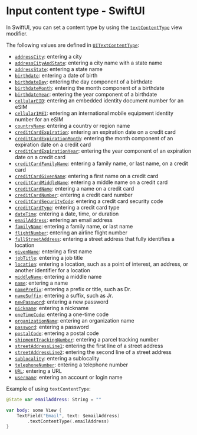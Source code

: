 # Input content type - SwiftUI

In SwiftUI, you can set a content type by using the [`textContentType`](https://developer.apple.com/documentation/swiftui/view/textcontenttype(_:)-ufdv) view modifier.

The following values are defined in [`UITextContentType`](https://developer.apple.com/documentation/uikit/uitextcontenttype):

- [`addressCity`](https://developer.apple.com/documentation/uikit/uitextcontenttype/1649648-addresscity): entering a city
- [`addressCityAndState`](https://developer.apple.com/documentation/uikit/uitextcontenttype/1649657-addresscityandstate): entering a city name with a state name
- [`addressState`](https://developer.apple.com/documentation/uikit/uitextcontenttype/1649654-addressstate): entering a state name
- [`birthdate`](https://developer.apple.com/documentation/uikit/uitextcontenttype/4210380-birthdate): entering a date of birth
- [`birthdateDay`](https://developer.apple.com/documentation/uikit/uitextcontenttype/4210381-birthdateday): entering the day component of a birthdate
- [`birthdateMonth`](https://developer.apple.com/documentation/uikit/uitextcontenttype/4210382-birthdatemonth): entering the month component of a birthdate
- [`birthdateYear`](https://developer.apple.com/documentation/uikit/uitextcontenttype/4210383-birthdateyear): entering the year component of a birthdate
- [`cellularEID`](https://developer.apple.com/documentation/uikit/uitextcontenttype/4316675-cellulareid): entering an embedded identity document number for an eSIM
- [`cellularIMEI`](https://developer.apple.com/documentation/uikit/uitextcontenttype/4316676-cellularimei): entering an international mobile equipment identity number for an eSIM
- [`countryName`](https://developer.apple.com/documentation/uikit/uitextcontenttype/1649650-countryname): entering a country or region name
- [`creditCardExpiration`](https://developer.apple.com/documentation/uikit/uitextcontenttype/4210384-creditcardexpiration): entering an expiration date on a credit card
- [`creditCardExpirationMonth`](https://developer.apple.com/documentation/uikit/uitextcontenttype/4210385-creditcardexpirationmonth): entering the month component of an expiration date on a credit card
- [`creditCardExpirationYear`](https://developer.apple.com/documentation/uikit/uitextcontenttype/4210386-creditcardexpirationyear): entering the year component of an expiration date on a credit card
- [`creditCardFamilyName`](https://developer.apple.com/documentation/uikit/uitextcontenttype/4210387-creditcardfamilyname): entering a family name, or last name, on a credit card
- [`creditCardGivenName`](https://developer.apple.com/documentation/uikit/uitextcontenttype/4210388-creditcardgivenname): entering a first name on a credit card
- [`creditCardMiddleName`](https://developer.apple.com/documentation/uikit/uitextcontenttype/4210389-creditcardmiddlename): entering a middle name on a credit card
- [`creditCardName`](https://developer.apple.com/documentation/uikit/uitextcontenttype/4210390-creditcardname): entering a name on a credit card
- [`creditCardNumber`](https://developer.apple.com/documentation/uikit/uitextcontenttype/1778267-creditcardnumber): entering a credit card number
- [`creditCardSecurityCode`](https://developer.apple.com/documentation/uikit/uitextcontenttype/4210391-creditcardsecuritycode): entering a credit card security code
- [`creditCardType`](https://developer.apple.com/documentation/uikit/uitextcontenttype/4210392-creditcardtype): entering a credit card type
- [`dateTime`](https://developer.apple.com/documentation/uikit/uitextcontenttype/3750919-datetime): entering a date, time, or duration
- [`emailAddress`](https://developer.apple.com/documentation/uikit/uitextcontenttype/1649660-emailaddress): entering an email address
- [`familyName`](https://developer.apple.com/documentation/uikit/uitextcontenttype/1649662-familyname): entering a family name, or last name
- [`flightNumber`](https://developer.apple.com/documentation/uikit/uitextcontenttype/3750920-flightnumber): entering an airline flight number
- [`fullStreetAddress`](https://developer.apple.com/documentation/uikit/uitextcontenttype/1649661-fullstreetaddress): entering a street address that fully identifies a location
- [`givenName`](https://developer.apple.com/documentation/uikit/uitextcontenttype/1649659-givenname): entering a first name
- [`jobTitle`](https://developer.apple.com/documentation/uikit/uitextcontenttype/1649667-jobtitle): entering a job title
- [`location`](https://developer.apple.com/documentation/uikit/uitextcontenttype/1649646-location): entering a location, such as a point of interest, an address, or another identifier for a location
- [`middleName`](https://developer.apple.com/documentation/uikit/uitextcontenttype/1649653-middlename): entering a middle name
- [`name`](https://developer.apple.com/documentation/uikit/uitextcontenttype/1649669-name): entering a name
- [`namePrefix`](https://developer.apple.com/documentation/uikit/uitextcontenttype/1649647-nameprefix): entering a prefix or title, such as Dr.
- [`nameSuffix`](https://developer.apple.com/documentation/uikit/uitextcontenttype/1649665-namesuffix): entering a suffix, such as Jr.
- [`newPassword`](https://developer.apple.com/documentation/uikit/uitextcontenttype/2980929-newpassword): entering a new password
- [`nickname`](https://developer.apple.com/documentation/uikit/uitextcontenttype/1649652-nickname): entering a nickname
- [`oneTimeCode`](https://developer.apple.com/documentation/uikit/uitextcontenttype/2980930-onetimecode): entering a one-time code
- [`organizationName`](https://developer.apple.com/documentation/uikit/uitextcontenttype/1649666-organizationname): entering an organization name
- [`password`](https://developer.apple.com/documentation/uikit/uitextcontenttype/2865813-password): entering a password
- [`postalCode`](https://developer.apple.com/documentation/uikit/uitextcontenttype/1649649-postalcode): entering a postal code
- [`shipmentTrackingNumber`](https://developer.apple.com/documentation/uikit/uitextcontenttype/3750921-shipmenttrackingnumber): entering a parcel tracking number
- [`streetAddressLine1`](https://developer.apple.com/documentation/uikit/uitextcontenttype/1649663-streetaddressline1): entering the first line of a street address
- [`streetAddressLine2`](https://developer.apple.com/documentation/uikit/uitextcontenttype/1649658-streetaddressline2): entering the second line of a street address
- [`sublocality`](https://developer.apple.com/documentation/uikit/uitextcontenttype/1649655-sublocality): entering a sublocality
- [`telephoneNumber`](https://developer.apple.com/documentation/uikit/uitextcontenttype/1649664-telephonenumber): entering a telephone number
- [`URL`](https://developer.apple.com/documentation/uikit/uitextcontenttype/1649651-url): entering a URL
- [`username`](https://developer.apple.com/documentation/uikit/uitextcontenttype/2866088-username): entering an account or login name

Example of using `textContentType`:

```swift
@State var emailAddress: String = ""

var body: some View {
    TextField("Email", text: $emailAddress)
        .textContentType(.emailAddress)
}
```
